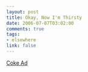 ```yaml
--- 
layout: post
title: Okay, Now I'm Thirsty
date: 2006-07-07T03:02:00
comments: true
tags:
- elsewhere
link: false
---
```

<a href="http://motionographer.com/media/psyop_coke_0606.mov" title="Coke Ad">Coke Ad</a>
